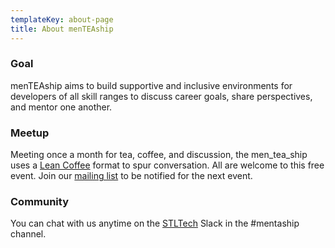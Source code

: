 ```yaml
---
templateKey: about-page
title: About menTEAship
---
```

### Goal

menTEAship aims to build supportive and inclusive environments for developers of all skill ranges to discuss career goals, share perspectives, and mentor one another. 

### Meetup

Meeting once a month for tea, coffee, and discussion, the men_tea_ship uses a [Lean Coffee](http://leancoffee.org/) format to spur conversation. All are welcome to this free event. Join our [mailing list](http://email.mentaship.com) to be notified for the next event.

### Community

You can chat with us anytime on the [STLTech](https://stltech.org/) Slack in the #mentaship channel.
